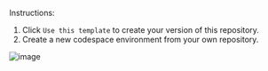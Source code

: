 Instructions:
1. Click `Use this template` to create your version of this repository.
2. Create a new codespace environment from your own repository.

![image](https://github.com/polyulabs/codespace_template/assets/218137/3ae1d713-f490-411a-9a7a-f3409af3c4ec)
